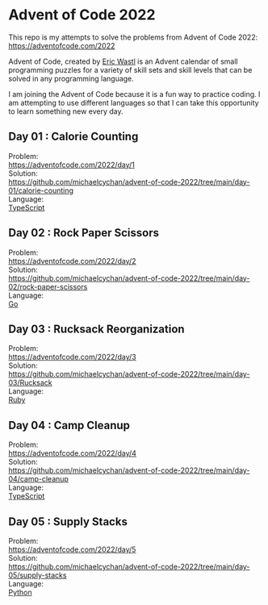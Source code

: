 # Advent of Code 2022
This repo is my attempts to solve the problems from Advent of Code 2022:  https://adventofcode.com/2022  

Advent of Code, created by [Eric Wastl](http://was.tl/) is an Advent calendar of small programming puzzles for a variety of skill sets and skill levels that can be solved in any programming language.  

I am joining the Advent of Code because it is a fun way to practice coding. I am attempting to use different languages so that I can take this opportunity to learn something new every day.  


## Day 01 : Calorie Counting
Problem:  
https://adventofcode.com/2022/day/1  
Solution:  
https://github.com/michaelcychan/advent-of-code-2022/tree/main/day-01/calorie-counting  
Language:  
[TypeScript](https://www.typescriptlang.org/)  

## Day 02 : Rock Paper Scissors
Problem:  
https://adventofcode.com/2022/day/2  
Solution:  
https://github.com/michaelcychan/advent-of-code-2022/tree/main/day-02/rock-paper-scissors  
Language:  
[Go](https://go.dev/)

## Day 03 : Rucksack Reorganization 
Problem:  
https://adventofcode.com/2022/day/3  
Solution:  
https://github.com/michaelcychan/advent-of-code-2022/tree/main/day-03/Rucksack  
Language:  
[Ruby](https://www.ruby-lang.org/en/)  

## Day 04 : Camp Cleanup
Problem:  
https://adventofcode.com/2022/day/4  
Solution:  
https://github.com/michaelcychan/advent-of-code-2022/tree/main/day-04/camp-cleanup  
Language:  
[TypeScript](https://www.typescriptlang.org/)   

## Day 05 : Supply Stacks
Problem:  
https://adventofcode.com/2022/day/5  
Solution:  
https://github.com/michaelcychan/advent-of-code-2022/tree/main/day-05/supply-stacks  
Language:  
[Python](https://www.python.org/)